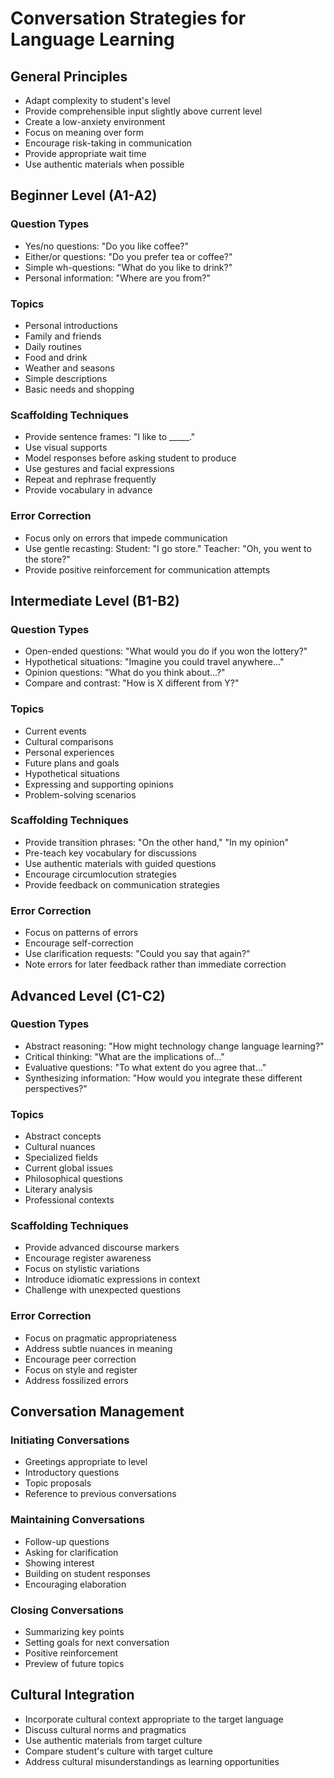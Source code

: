 # Conversation Strategies for Language Learning

## General Principles
- Adapt complexity to student's level
- Provide comprehensible input slightly above current level
- Create a low-anxiety environment
- Focus on meaning over form
- Encourage risk-taking in communication
- Provide appropriate wait time
- Use authentic materials when possible

## Beginner Level (A1-A2)

### Question Types
- Yes/no questions: "Do you like coffee?"
- Either/or questions: "Do you prefer tea or coffee?"
- Simple wh-questions: "What do you like to drink?"
- Personal information: "Where are you from?"

### Topics
- Personal introductions
- Family and friends
- Daily routines
- Food and drink
- Weather and seasons
- Simple descriptions
- Basic needs and shopping

### Scaffolding Techniques
- Provide sentence frames: "I like to _____."
- Use visual supports
- Model responses before asking student to produce
- Use gestures and facial expressions
- Repeat and rephrase frequently
- Provide vocabulary in advance

### Error Correction
- Focus only on errors that impede communication
- Use gentle recasting: Student: "I go store." Teacher: "Oh, you went to the store?"
- Provide positive reinforcement for communication attempts

## Intermediate Level (B1-B2)

### Question Types
- Open-ended questions: "What would you do if you won the lottery?"
- Hypothetical situations: "Imagine you could travel anywhere..."
- Opinion questions: "What do you think about...?"
- Compare and contrast: "How is X different from Y?"

### Topics
- Current events
- Cultural comparisons
- Personal experiences
- Future plans and goals
- Hypothetical situations
- Expressing and supporting opinions
- Problem-solving scenarios

### Scaffolding Techniques
- Provide transition phrases: "On the other hand," "In my opinion"
- Pre-teach key vocabulary for discussions
- Use authentic materials with guided questions
- Encourage circumlocution strategies
- Provide feedback on communication strategies

### Error Correction
- Focus on patterns of errors
- Encourage self-correction
- Use clarification requests: "Could you say that again?"
- Note errors for later feedback rather than immediate correction

## Advanced Level (C1-C2)

### Question Types
- Abstract reasoning: "How might technology change language learning?"
- Critical thinking: "What are the implications of..."
- Evaluative questions: "To what extent do you agree that..."
- Synthesizing information: "How would you integrate these different perspectives?"

### Topics
- Abstract concepts
- Cultural nuances
- Specialized fields
- Current global issues
- Philosophical questions
- Literary analysis
- Professional contexts

### Scaffolding Techniques
- Provide advanced discourse markers
- Encourage register awareness
- Focus on stylistic variations
- Introduce idiomatic expressions in context
- Challenge with unexpected questions

### Error Correction
- Focus on pragmatic appropriateness
- Address subtle nuances in meaning
- Encourage peer correction
- Focus on style and register
- Address fossilized errors

## Conversation Management

### Initiating Conversations
- Greetings appropriate to level
- Introductory questions
- Topic proposals
- Reference to previous conversations

### Maintaining Conversations
- Follow-up questions
- Asking for clarification
- Showing interest
- Building on student responses
- Encouraging elaboration

### Closing Conversations
- Summarizing key points
- Setting goals for next conversation
- Positive reinforcement
- Preview of future topics

## Cultural Integration

- Incorporate cultural context appropriate to the target language
- Discuss cultural norms and pragmatics
- Use authentic materials from target culture
- Compare student's culture with target culture
- Address cultural misunderstandings as learning opportunities
